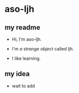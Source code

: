 # aso-ljh

## my readme

-  Hi, I'm aso-ljh.

- I'm *a strange object*  called ljh.

- I like learning.

## my idea

- wait to add




